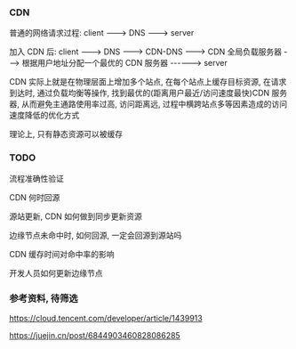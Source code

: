 ### CDN

普通的网络请求过程: client ---> DNS ---> server

加入 CDN 后: client ---> DNS ---> CDN-DNS ---> CDN 全局负载服务器 ---> 根据用户地址分配一个最优的 CDN 服务器 ------> server

CDN 实际上就是在物理层面上增加多个站点, 在每个站点上缓存目标资源, 在请求到达时, 通过负载均衡等操作, 找到最优的(距离用户最近/访问速度最快)CDN 服务器, 从而避免主通路使用率过高, 访问距离远, 过程中横跨站点多等因素造成的访问速度降低的优化方式

理论上, 只有静态资源可以被缓存

### TODO

流程准确性验证

CDN 何时回源

源站更新, CDN 如何做到同步更新资源

边缘节点未命中时, 如何回源, 一定会回源到源站吗

CDN 缓存时间对命中率的影响

开发人员如何更新边缘节点

### 参考资料, 待筛选

https://cloud.tencent.com/developer/article/1439913

https://juejin.cn/post/6844903460828086285
